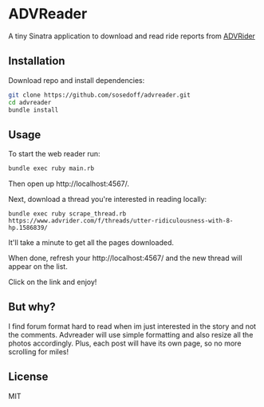 # ADVReader

A tiny Sinatra application to download and read ride reports from [ADVRider](https://www.advrider.com/f/)

## Installation

Download repo and install dependencies:

```bash
git clone https://github.com/sosedoff/advreader.git
cd advreader
bundle install
```

## Usage

To start the web reader run:

```bash
bundle exec ruby main.rb
```

Then open up http://localhost:4567/.

Next, download a thread you're interested in reading locally:

```
bundle exec ruby scrape_thread.rb https://www.advrider.com/f/threads/utter-ridiculousness-with-8-hp.1586839/
```

It'll take a minute to get all the pages downloaded.

When done, refresh your http://localhost:4567/ and the new thread will appear on the list.

Click on the link and enjoy!

## But why?

I find forum format hard to read when im just interested in the story and not the comments.
Advreader will use simple formatting and also resize all the photos accordingly.
Plus, each post will have its own page, so no more scrolling for miles!

## License

MIT

